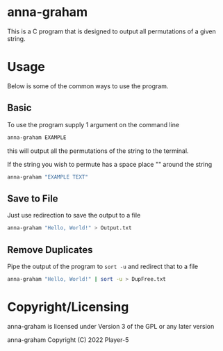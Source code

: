 # anna-graham
This is a C program that is designed to output all permutations of a given string.

# Usage
Below is some of the common ways to use the program.

## Basic
To use the program supply 1 argument on the command line

```bash
anna-graham EXAMPLE
```
this will output all the permutations of the string to the terminal.


If the string you wish to permute has a space place "" around the string

```bash
anna-graham "EXAMPLE TEXT"
```

## Save to File
Just use redirection to save the output to a file

```bash
anna-graham "Hello, World!" > Output.txt
```

## Remove Duplicates
Pipe the output of the program to `sort -u` and redirect that to a file

```bash
anna-graham "Hello, World!" | sort -u > DupFree.txt
```

# Copyright/Licensing
anna-graham is licensed under Version 3 of the GPL or any later version

anna-graham  Copyright (C) 2022  Player-5
